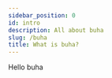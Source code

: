 ```yaml
---
sidebar_position: 0
id: intro
description: All about buha
slug: /buha
title: What is buha?
---
```


Hello buha